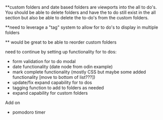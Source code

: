 \*\*custom folders and date based folders are viewports into the all to do's. You should be able to delete folders and have the to do still exist in the all section but also be able to delete the to-do's from the custom folders.

\*\*need to leverage a "tag" system to allow for to do's to display in multiple folders

\*\* would be great to be able to reorder custom folders

need to continue by setting up functionality for to dos:

- form validation for to do modal
- date functionality (date node from odin example)
- mark complete functionality (mostly CSS but maybe some added functionality [move to bottom of list???])
- update/fix expand capability for to dos
- tagging function to add to folders as needed
- expand capability for custom folders

Add on

- pomodoro timer
